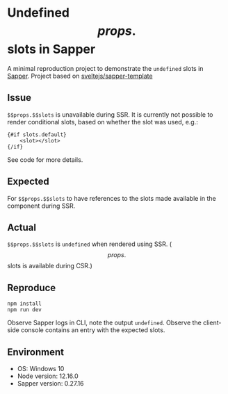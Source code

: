 Undefined $$props.$$slots in Sapper
===================================

A minimal reproduction project to demonstrate the `undefined` slots in [Sapper][1]. Project based on [sveltejs/sapper-template][2]

Issue
-----

`$$props.$$slots` is unavailable during SSR. It is currently not possible to render conditional slots, based on whether the slot was used, e.g.:

```
{#if slots.default}
    <slot></slot>
{/if}
```

See code for more details.

Expected
--------

For `$$props.$$slots` to have references to the slots made available in the component during SSR.

Actual
------

`$$props.$$slots` is `undefined` when rendered using SSR. ($$props.$$slots is available during CSR.)

Reproduce
---------

```
npm install
npm run dev
```

Observe Sapper logs in CLI, note the output `undefined`.
Observe the client-side console contains an entry with the expected slots.

Environment
-----------

- OS: Windows 10 
- Node version: 12.16.0 
- Sapper version: 0.27.16 

[1]: https://github.com/sveltejs/sapper
[2]: https://github.com/sveltejs/sapper-template
